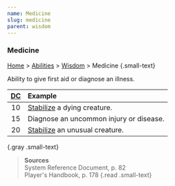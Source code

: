 ```yaml
---
name: Medicine
slug: medicine
parent: wisdom
---
```

### Medicine
[Home](dm-operations-center) > [Abilities](abilities-menu) > [Wisdom](wisdom) > Medicine {.small-text}

Ability to give first aid or diagnose an illness.

| [DC](difficulty-class) | Example                     |
| :--: | :-------------------------------------------- |
|  10  | [Stabilize](stabilizing) a dying creature.    |
|  15  | Diagnose an uncommon injury or disease.       |
|  20  | [Stabilize](stabilizing) an unusual creature. |
{.gray .small-text}

> **Sources** <br/>
> System Reference Document, p. 82<br/>
> Player's Handbook, p. 178
{.read .small-text}


